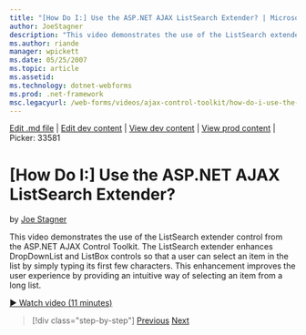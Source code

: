 ```yaml
---
title: "[How Do I:] Use the ASP.NET AJAX ListSearch Extender? | Microsoft Docs"
author: JoeStagner
description: "This video demonstrates the use of the ListSearch extender control from the ASP.NET AJAX Control Toolkit. The ListSearch extender enhances DropDownList and L..."
ms.author: riande
manager: wpickett
ms.date: 05/25/2007
ms.topic: article
ms.assetid: 
ms.technology: dotnet-webforms
ms.prod: .net-framework
msc.legacyurl: /web-forms/videos/ajax-control-toolkit/how-do-i-use-the-aspnet-ajax-listsearch-extender
---
```

[Edit .md file](C:\Projects\msc\dev\Msc.Www\Web.ASP\App_Data\github\web-forms\videos\ajax-control-toolkit\how-do-i-use-the-aspnet-ajax-listsearch-extender.md) | [Edit dev content](http://www.aspdev.net/umbraco#/content/content/edit/26558) | [View dev content](http://docs.aspdev.net/tutorials/web-forms/videos/ajax-control-toolkit/how-do-i-use-the-aspnet-ajax-listsearch-extender.html) | [View prod content](http://www.asp.net/web-forms/videos/ajax-control-toolkit/how-do-i-use-the-aspnet-ajax-listsearch-extender) | Picker: 33581

[How Do I:] Use the ASP.NET AJAX ListSearch Extender?
====================
by [Joe Stagner](https://github.com/JoeStagner)

This video demonstrates the use of the ListSearch extender control from the ASP.NET AJAX Control Toolkit. The ListSearch extender enhances DropDownList and ListBox controls so that a user can select an item in the list by simply typing its first few characters. This enhancement improves the user experience by providing an intuitive way of selecting an item from a long list.

[&#9654; Watch video (11 minutes)](https://channel9.msdn.com/Blogs/ASP-NET-Site-Videos/how-do-i-use-the-aspnet-ajax-listsearch-extender)

>[!div class="step-by-step"] [Previous](how-do-i-use-the-aspnet-ajax-nobot-control.md) [Next](how-do-i-use-the-pagingbulletedlist-extender-control.md)
